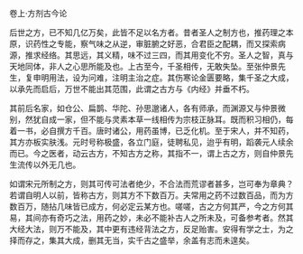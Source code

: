 卷上·方剂古今论

后世之方，已不知几亿万矣，此皆不足以名方者。昔者圣人之制方也，推药理之本原，识药性之专能，察气味之从逆，审脏腑之好恶，合君臣之配耦，而又探索病源，推求经络。其思远，其义精，味不过三四，而其用变化不穷。圣人之智，真与天地同体，非人之心思所能及也。上古至今，千圣相传，无敢失坠。至张仲景先生，复申明用法，设为问难，注明主治之症。其伤寒论金匮要略，集千圣之大成，以承先而启后，万世不能出其范围，此谓之古方与《内经》并垂不朽。

其前后名家，如仓公、扁鹊、华陀、孙思邈诸人，各有师承，而渊源又与仲景微别，然犹自成一家，但不能与灵素本草一线相传为宗枝正脉耳。既而积习相仍，每着一书，必自撰方千百。唐时诸公，用药虽博，已乏化机。至于宋人，并不知药，其方亦板实肤浅。元时号称极盛，各立门庭，徒聘私见，迨乎有明，蹈袭元人续余而已。今之医者，动云古方，不知古方之称，其指不一，谓上古之方，则自仲景先生流传以外无几也。

如谓宋元所制之方，则其可传可法者绝少，不合法而荒谬者甚多，岂可奉为章典？若谓自明人以前，皆称古方，则其方不下数百万。夫常用之药不过数百品，而为方数百万，随拈几味皆已成方，何必定云某方也。嗟嗟，古之方何其严，今之方何其易，其间亦有奇巧之法，用药之妙，未必不能补古人之所未及，可备参考者。然其大经大法，则万不能及，其中更有违经背法之方，反足贻害。安得有学之士，为之择而存之，集其大成，删其无当，实千古之盛举，余盖有志而未遑矣。

